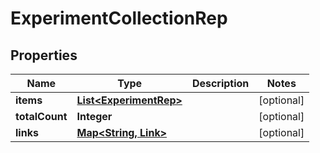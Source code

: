 

# ExperimentCollectionRep


## Properties

Name | Type | Description | Notes
------------ | ------------- | ------------- | -------------
**items** | [**List&lt;ExperimentRep&gt;**](ExperimentRep.md) |  |  [optional]
**totalCount** | **Integer** |  |  [optional]
**links** | [**Map&lt;String, Link&gt;**](Link.md) |  |  [optional]



